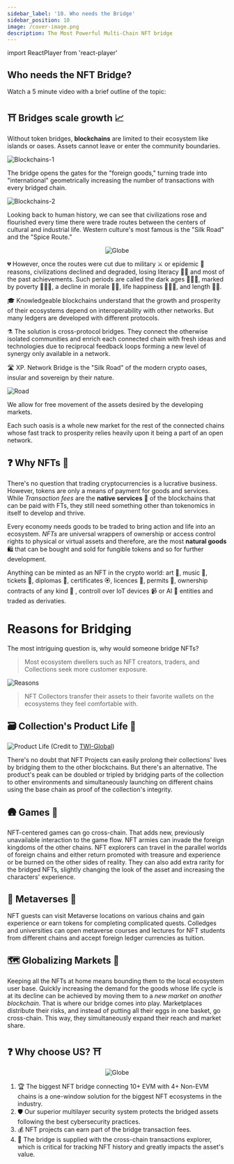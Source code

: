 ```yaml
---
sidebar_label: '10. Who needs the Bridge'
sidebar_position: 10
image: /cover-image.png
description: The Most Powerful Multi-Chain NFT bridge
---
```


import ReactPlayer from 'react-player'

## Who needs the NFT Bridge?

Watch a 5 minute video with a brief outline of the topic:
<ReactPlayer playing controls url='https://www.youtube.com/watch?v=p21pCEvyDQw' />

## ⛩️ Bridges scale growth 📈
Without token bridges, **blockchains** are limited to their ecosystem like islands or oases. Assets cannot leave or enter the community boundaries. 

![Blockchains-1](../../static/img/../../src/pages/img/why/Islands.png)

The bridge opens the gates for the "foreign goods," turning trade into "international" geometrically increasing the number of transactions with every bridged chain.

![Blockchains-2](../../static/img/../../src/pages/img/why/bridged.png)

Looking back to human history, we can see that civilizations rose and flourished every time there were trade routes between the centers of cultural and industrial life. Western culture's most famous is the "Silk Road" and the "Spice Route." 

<center>

![Globe](../../src/pages/img/why/historical_routes.png)

</center>

💔 However, once the routes were cut due to military ⚔️ or epidemic 🦠 reasons, civilizations declined and degraded, losing literacy ✍🏻 and most of the past achievements. Such periods are called the dark ages 🧙🏼‍♂️, marked by poverty 🤷🏼‍♀️, a decline in morale 🧟‍♂️, life happiness 🧚🏼‍♀️, and length 👴🏻.

🎓 Knowledgeable blockchains understand that the growth and prosperity of their ecosystems depend on interoperability with other networks. But many ledgers are developed with different protocols.

⚗️ The solution is cross-protocol bridges. They connect the otherwise isolated communities and enrich each connected chain with fresh ideas and technologies due to reciprocal feedback loops forming a new level of synergy only available in a network.

🛣️ XP. Network Bridge is the "Silk Road" of the modern crypto oases, insular and sovereign by their nature. 

![Road](../../src/pages/img/why/trade_route.png)

We allow for free movement of the assets desired by the developing markets.

Each such oasis is a whole new market for the rest of the connected chains whose fast track to prosperity relies heavily upon it being a part of an open network.

## ❓ Why NFTs 🪬
There's no question that trading cryptocurrencies is a lucrative business. However, tokens are only a means of payment for goods and services. While *Transaction fees* are the **native services** 🚖 of the blockchains that can be paid with FTs, they still need something other than tokenomics in itself to develop and thrive. 

Every economy needs goods to be traded to bring action and life into an ecosystem. *NFTs* are universal wrappers of ownership or access control rights to physical or virtual assets and therefore, are the most **natural goods** 🛍️ that can be bought and sold for fungible tokens and so for further development. 

Anything can be minted as an NFT in the crypto world: art 🎨, music 🎻, tickets 🎫, diplomas 📜, certificates 🏵️, licences 📑, permits 📃, ownership contracts of any kind 💼 , controll over IoT devices 📹 or AI 🧠 entities and traded as derivaties.

# Reasons for Bridging

The most intriguing question is, why would someone bridge NFTs?

> Most ecosystem dwellers such as NFT creators, traders, and Collections seek more customer exposure.

![Reasons](../../src/pages/img/why/bridging_reasons.png)

> NFT Collectors transfer their assets to their favorite wallets on the ecosystems they feel comfortable with.

## 🗃️ Collection's Product Life 🛒
![Product Life](../../static/img/LifeCycle.jpeg) (Credit to [TWI-Global](https://www.twi-global.com/technical-knowledge/faqs/what-is-a-product-life-cycle))<br/>

There's no doubt that NFT Projects can easily prolong their collections' lives by bridging them to the other blockchains. But there's an alternative. The product's peak can be doubled or tripled by bridging parts of the collection to other environments and simultaneously launching on different chains using the base chain as proof of the collection's integrity.

## 🛖 Games 🏰
NFT-centered games can go cross-chain. That adds new, previously unavailable interaction to the game flow. NFT armies can invade the foreign kingdoms of the other chains. NFT explorers can travel in the parallel worlds of foreign chains and either return promoted with treasure and experience or be burned on the other sides of reality. They can also add extra rarity for the bridged NFTs, slightly changing the look of the asset and increasing the characters' experience.

## 🔮 Metaverses 🪩
NFT guests can visit Metaverse locations on various chains and gain experience or earn tokens for completing complicated quests. Colledges and universities can open metaverse courses and lectures for NFT students from different chains and accept foreign ledger currencies as tuition.

## 🗺️ Globalizing Markets 🏪
Keeping all the NFTs at home means bounding them to the local ecosystem user base. Quickly increasing the demand for the goods whose life cycle is at its decline can be achieved by moving them to a *new market on another blockchain*. That is where our bridge comes into play. Marketplaces distribute their risks, and instead of putting all their eggs in one basket, go cross-chain. This way, they simultaneously expand their reach and market share.

## ❓ Why choose US? ⛩️ 

<center>

![Globe](../../src/pages/img/why/why_xp.png)

</center>

1. 🏆 The biggest NFT bridge connecting 10+ EVM with 4+ Non-EVM chains is a one-window solution for the biggest NFT ecosystems in the industry. 
2. 🛡️ Our superior multilayer security system protects the bridged assets following the best cybersecurity practices.
3. 💰 NFT projects can earn part of the bridge transaction fees.
4. 🔬 The bridge is supplied with the cross-chain transactions explorer, which is critical for tracking NFT history and greatly impacts the asset's value.
